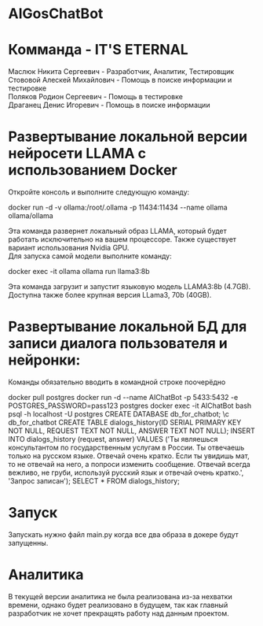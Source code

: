# AIGosChatBot
# Комманда - IT'S ETERNAL
Маслюк Никита Сергеевич - Разработчик, Аналитик, Тестировщик  
Стововой Алескей Михайлович - Помощь в поиске информации и тестировке  
Поляков Родион Сергеевич - Помощь в тестировке  
Драганец Денис Игоревич - Помощь в поиске информации  

# Развертывание локальной версии нейросети LLAMA с использованием Docker
Откройте консоль и выполните следующую команду:    

docker run -d -v ollama:/root/.ollama -p 11434:11434 --name ollama ollama/ollama    

Эта команда развернет локальный образ LLAMA, который будет работать исключительно на вашем процессоре. Также существует вариант использования Nvidia GPU.  
Для запуска самой модели выполните команду:    

docker exec -it ollama ollama run llama3:8b  

Эта команда загрузит и запустит языковую модель LLAMA3:8b (4.7GB). Доступна также более крупная версия LLama3, 70b (40GB).


# Развертывание локальной БД для записи диалога пользователя и нейронки:
Команды обязательно вводить в командной строке поочерёдно

docker pull postgres
docker run -d --name AIChatBot -p 5433:5432 -e POSTGRES_PASSWORD=pass123 postgres
docker exec -it AIChatBot bash
psql -h localhost -U postgres
CREATE DATABASE db_for_chatbot;
\c db_for_chatbot
CREATE TABLE dialogs_history(ID SERIAL PRIMARY KEY NOT NULL, REQUEST TEXT NOT NULL, ANSWER TEXT NOT NULL);
INSERT INTO dialogs_history (request, answer) VALUES ('Ты являешься консультантом по государственным услугам в России. Ты отвечаешь только на русском языке. Отвечай очень кратко. Если ты увидишь мат, то не отвечай на него, а попроси изменить сообщение. Отвечай всегда вежливо, не груби, используй русский язык и отвечай очень кратко.', 'Запрос записан');
SELECT * FROM dialogs_history;

# Запуск
Запускать нужно файл main.py когда все два образа в докере будут запущенны.

# Аналитика
В текущей версии аналитика не была реализована из-за нехватки времени, однако будет реализовано в будущем, так как главный разработчик не хочет прекращять работу над данным проектом.
